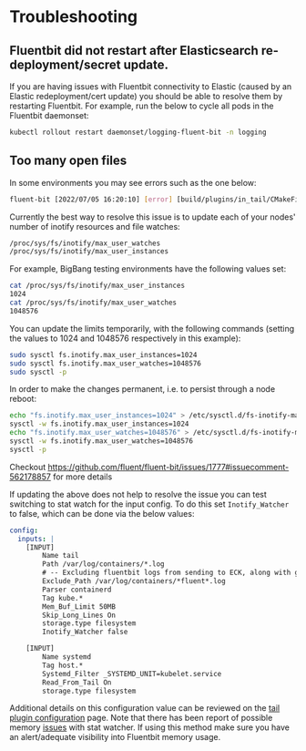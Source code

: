# Troubleshooting

## Fluentbit did not restart after Elasticsearch re-deployment/secret update.

If you are having issues with Fluentbit connectivity to Elastic (caused by an Elastic redeployment/cert update) you should be able to resolve them by restarting Fluentbit. For example, run the below to cycle all pods in the Fluentbit daemonset:
```bash
kubectl rollout restart daemonset/logging-fluent-bit -n logging
```

## Too many open files

In some environments you may see errors such as the one below:

```bash
fluent-bit [2022/07/05 16:20:10] [error] [build/plugins/in_tail/CMakeFiles/flb-plugin-in_tail.dir/compiler_depend.ts:304 errno=24] Too many open files
```

Currently the best way to resolve this issue is to update each of your nodes' number of inotify resources and file watches:

```bash
/proc/sys/fs/inotify/max_user_watches
/proc/sys/fs/inotify/max_user_instances
```

For example, BigBang testing environments have the following values set:

```bash
cat /proc/sys/fs/inotify/max_user_instances
1024
cat /proc/sys/fs/inotify/max_user_watches
1048576
```

You can update the limits temporarily, with the following commands (setting the values to 1024 and 1048576 respectively in this example):

```bash
sudo sysctl fs.inotify.max_user_instances=1024
sudo sysctl fs.inotify.max_user_watches=1048576
sudo sysctl -p
```

In order to make the changes permanent, i.e. to persist through a node reboot:

```bash
echo "fs.inotify.max_user_instances=1024" > /etc/sysctl.d/fs-inotify-max_user_instances.conf
sysctl -w fs.inotify.max_user_instances=1024
echo "fs.inotify.max_user_watches=1048576" > /etc/sysctl.d/fs-inotify-max_user_watches.conf
sysctl -w fs.inotify.max_user_watches=1048576
sysctl -p
```

Checkout https://github.com/fluent/fluent-bit/issues/1777#issuecomment-562178857 for more details

If updating the above does not help to resolve the issue you can test switching to stat watch for the input config. To do this set `Inotify_Watcher` to false, which can be done via the below values:

```yaml
config:
  inputs: |
    [INPUT]
        Name tail
        Path /var/log/containers/*.log
        # -- Excluding fluentbit logs from sending to ECK, along with gatekeeper-audit logs which are shipped by clusterAuditor.
        Exclude_Path /var/log/containers/*fluent*.log
        Parser containerd
        Tag kube.*
        Mem_Buf_Limit 50MB
        Skip_Long_Lines On
        storage.type filesystem
        Inotify_Watcher false

    [INPUT]
        Name systemd
        Tag host.*
        Systemd_Filter _SYSTEMD_UNIT=kubelet.service
        Read_From_Tail On
        storage.type filesystem
```

Additional details on this configuration value can be reviewed on the [tail plugin configuration](https://docs.fluentbit.io/manual/pipeline/inputs/tail) page. Note that there has been report of possible memory [issues](https://github.com/fluent/fluent-bit/issues/1777#issuecomment-828958525) with stat watcher. If using this method make sure you have an alert/adequate visibility into Fluentbit memory usage.
